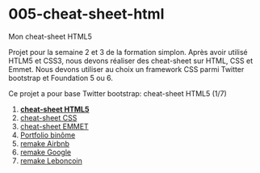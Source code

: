 # 005-cheat-sheet-html
Mon cheat-sheet HTML5

Projet pour la semaine 2 et 3 de la formation simplon.
Après avoir utilisé HTLM5 et CSS3, nous devons réaliser des cheat-sheet sur HTML, CSS et Emmet.
Nous devons utiliser au choix un framework CSS parmi Twitter bootstrap et Foundation 5 ou 6.

Ce projet a pour base Twitter bootstrap: cheat-sheet HTML5 (1/7)

1. **[cheat-sheet HTML5](http://guillaumem59.github.io/005-cheat-sheet-html)**
1. [cheat-sheet CSS](http://guillaumem59.github.io/006-cheat-sheet-css)
1. [cheat-sheet EMMET](http://guillaumem59.github.io/007-cheat-sheet-emmet)
1. [Portfolio binôme](http://simplon-roubaix.github.io/portfolio-caroetguillaume)
1. [remake Airbnb](http://guillaumem59.github.io/903-remake-airbnb)
1. [remake Google](http://guillaumem59.github.io/901-remake-google)
1. [remake Leboncoin](http://guillaumem59.github.io/902-remake-leboncoin)
